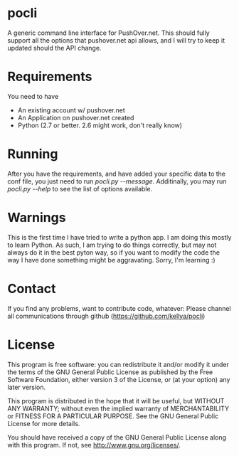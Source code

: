 pocli
=====

A generic command line interface for PushOver.net.  This should fully support
all the options that pushover.net api allows, and I will try to keep it
updated should the API change.

Requirements
============

You need to have
  * An existing account w/ pushover.net
  * An Application on pushover.net created
  * Python (2.7 or better.  2.6 might work, don't really know)

Running
=======

After you have the requirements, and have added your specific data to the conf
file, you just need to run *pocli.py --message*.  Additinally, you may run
*pocli.py --help* to see the list of options available.

Warnings
========

This is the first time I have tried to write a python app.  I am doing this
mostly to learn Python.  As such, I am trying to do things correctly, but may
not always do it in the best pyton way, so if you want to modify the code the
way I have done something might be aggravating.  Sorry, I'm learning :)

Contact
=======
If you find any problems, want to contribute code, whatever:  Please channel 
all communications through github (https://github.com/kellya/pocli)

License
=======
This program is free software: you can redistribute it and/or modify
it under the terms of the GNU General Public License as published by
the Free Software Foundation, either version 3 of the License, or
(at your option) any later version.

This program is distributed in the hope that it will be useful,
but WITHOUT ANY WARRANTY; without even the implied warranty of
MERCHANTABILITY or FITNESS FOR A PARTICULAR PURPOSE.  See the
GNU General Public License for more details.

You should have received a copy of the GNU General Public License
along with this program.  If not, see <http://www.gnu.org/licenses/>.
